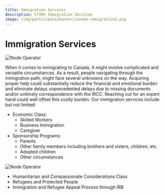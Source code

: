 ```yaml
---
title: Immigration Services
description: VTIMS Immigration Services
image: /img/participate/banner/canada-immigration1.png
---
```


# Immigration Services

![Node Operator](/img/participate/banner/canada-immigration6.jpg)

When it comes to immigrating to Canada, It might involve complicated and versatile circumstances. As a result,  people  navigating through the immigration path, might face several unknowns on the way. Acquiring proper help could substantially reduce the  financial and emotional burden and eliminate delays unprecedented delays due to missing documents and/or untimely correspondence with the IRCC. Reaching out for an expert hand could well offset this costly burden. Our immigration services include but not limited:


- Economic Class:
	- Skilled Workers
	- Business Immigration
	- Caregiver
- Sponsorship Programs:
	- Parents
	- Other family members including brothers and sisters, children, etc.
	- Adopted children
	- Other circumstances



![Node Operator](/img/participate/banner/Worldmap1.jpg)

- Humanitarian and Compassionate Considerations Class
- Refugees and Protected People
- Immigration and Refugee Appeal Process through IRB


<!-- **Running a node is the best way to use IOTA. By doing so, you have direct access to the Tangle instead of having to connect to and trust someone else's node, and you help the IOTA network to become more distributed. This topic provides a checklist of steps for running a reliable node.**

## Setting up a reliable architecture

To handle high rates of transactions per second, nodes need enough computational power to run reliably, including the following minimum requirements:

- A dual-core CPU
- 2 GB RAM
- SSD storage

The amount of storage you need will depend on whether you plan on pruning transactions from your local database.

## Securing your device

The security of the device that's running your node is important to stop attackers from gaining access to it. You should consider doing the following before running a node on your device:

- Securing SSH logins
- Blocking unnecessary ports

### Securing SSH logins

If you log into your device through SSH, you should use measures to protect it from unauthorized access. Many guides have been written about this subject. For more information, see [10 Steps to Secure Open SSH](https://blog.devolutions.net/2017/04/10-steps-to-secure-open-ssh).

### Blocking unnecessary ports

Attackers can abuse any open ports on your device.

To secure your device against attacks on unused open ports, you should close all ports except those that are in use. To do so, you can use a firewall.

All operating systems include firewall options. By having a firewall in place, you can completely block unused and unnecessary ports.

### Choosing a node software

To join an IOTA network, you need to run one of the available node software.

For a description of each node software as well as links to guides and tutorials for running them, see [**Node software**](/participate/support-the-network/node-software).

### Deciding whether to enable remote proof of work

When you're configuring your node, you may have the option to allow it to do proof of work. When this feature is enabled, clients can ask your node to do remote proof of work.

Proof of work takes time and uses your node's computational power. So, you may want to keep this feature disabled by default.

### Load balancing

If you run more than one node, it's best practice to make sure that API requests are distributed among all of them. To evenly distribute the API requests among all your nodes, you can run a reverse proxy server that will act as a load balancer.

This way, you can have one domain name for your reverse proxy server that all nodes will send their API calls to. But, on the backend, the nodes with the biggest amount of unused computational power will process the request and return the response.
 -->